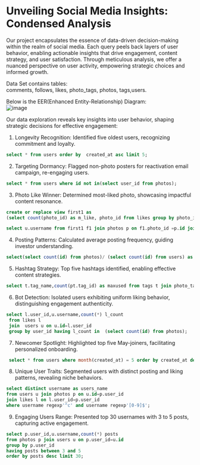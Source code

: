 # Unveiling Social Media Insights: Condensed Analysis
Our project encapsulates the essence of data-driven decision-making within the realm of social media. Each query peels back layers of user behavior, enabling actionable insights that drive engagement, content strategy, and user satisfaction. Through meticulous analysis, we offer a nuanced perspective on user activity, empowering strategic choices and informed growth.<br>

Data Set contains tables:<br>
comments, follows, likes, photo_tags, photos, tags,users.

Below is the EER(Enhanced Entity-Relationship) Diagram:<br>
![image](https://github.com/Pradnya1111/Instagram_Clone_SQL_Project/assets/87003134/1043aeb5-1679-4ee0-83f7-f28054e1b51d)<br>



Our data exploration reveals key insights into user behavior, shaping strategic decisions for effective engagement:<br>

1. Longevity Recognition: Identified five oldest users, recognizing commitment and loyalty.
```sql
select * from users order by  created_at asc limit 5;
```

2. Targeting Dormancy: Flagged non-photo posters for reactivation email campaign, re-engaging users.
```sql
select * from users where id not in(select user_id from photos);
```

3. Photo Like Winner: Determined most-liked photo, showcasing impactful content resonance.
```sql
create or replace view first1 as
(select count(photo_id) as m_like, photo_id from likes group by photo_id order by m_like desc);

select u.username from first1 f1 join photos p on f1.photo_id =p.id join users u on p.user_id=u.id order by m_like desc limit 1;
```

4. Posting Patterns: Calculated average posting frequency, guiding investor understanding.
```sql
select(select count(id) from photos)/ (select count(id) from users) as avg;
```

5. Hashtag Strategy: Top five hashtags identified, enabling effective content strategies.
```sql
select t.tag_name,count(pt.tag_id) as maxused from tags t join photo_tags pt on t.id=pt.tag_id group by pt.tag_id order by maxused desc limit 5;
```

6. Bot Detection: Isolated users exhibiting uniform liking behavior, distinguishing engagement authenticity.
```sql
select l.user_id,u.username,count(*) l_count
 from likes l 
 join  users u on u.id=l.user_id
 group by user_id having l_count in  (select count(id) from photos); 
```
7. Newcomer Spotlight: Highlighted top five May-joiners, facilitating personalized onboarding.
```sql
 select * from users where month(created_at) = 5 order by created_at desc limit 5;

```

8. Unique User Traits: Segmented users with distinct posting and liking patterns, revealing niche behaviors.
```sql
select distinct username as users_name 
from users u join photos p on u.id=p.user_id
join likes l on l.user_id=p.user_id 
where username regexp'^c' and username regexp'[0-9]$';
```

9. Engaging Users Range: Presented top 30 usernames with 3 to 5 posts, capturing active engagement.
```sql
select p.user_id,u.username,count(*) posts 
from photos p join users u on p.user_id=u.id
group by p.user_id 
having posts between 3 and 5 
order by posts desc limit 30;
```
